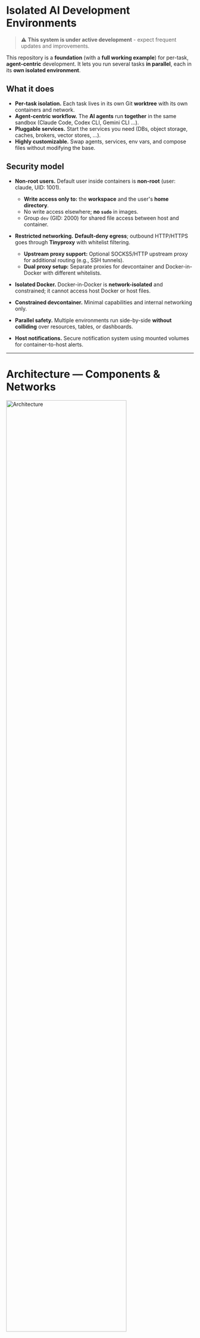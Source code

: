 # Isolated AI Development Environments

> ⚠️ **This system is under active development** - expect frequent updates and improvements.

This repository is a **foundation** (with a **full working example**) for per-task, **agent-centric** development.
It lets you run several tasks **in parallel**, each in its **own isolated environment**.

## What it does

* **Per-task isolation.** Each task lives in its own Git **worktree** with its own containers and network.
* **Agent-centric workflow.** The **AI agents** run **together** in the same sandbox (Claude Code, Codex CLI, Gemini CLI …).
* **Pluggable services.** Start the services you need (DBs, object storage, caches, brokers, vector stores, …).
* **Highly customizable.** Swap agents, services, env vars, and compose files without modifying the base.

## Security model

* **Non-root users.** Default user inside containers is **non-root** (user: claude, UID: 1001).
  * **Write access only to:** the **workspace** and the user's **home directory**.
  * No write access elsewhere; **no `sudo`** in images.
  * Group `dev` (GID: 2000) for shared file access between host and container.

* **Restricted networking.** **Default-deny egress**; outbound HTTP/HTTPS goes through **Tinyproxy** with whitelist filtering.
  * **Upstream proxy support:** Optional SOCKS5/HTTP upstream proxy for additional routing (e.g., SSH tunnels).
  * **Dual proxy setup:** Separate proxies for devcontainer and Docker-in-Docker with different whitelists.

* **Isolated Docker.** Docker-in-Docker is **network-isolated** and constrained; it cannot access host Docker or host files.

* **Constrained devcontainer.** Minimal capabilities and internal networking only.

* **Parallel safety.** Multiple environments run side-by-side **without colliding** over resources, tables, or dashboards.

* **Host notifications.** Secure notification system using mounted volumes for container-to-host alerts.

---

# Architecture — Components & Networks

<img src="docs/architecture.png" alt="Architecture" title="Architecture" height="80%" />

---

# AI Agents

Pre-configured agents included in the base image:

```mermaid
flowchart TD
    TL["Technical Lead<br/>Architecture design<br/>Task planning & routing<br/>Team coordination"]

    AN["Analytics Engineer<br/>Requirements analysis<br/>Data exploration<br/>Metrics design"]

    SE["Software Engineer<br/>API development<br/>Business logic<br/>Performance optimization"]

    QA["QA Engineer<br/>Test creation & review<br/>Test automation<br/>Quality assurance"]

    CR["Code Reviewer<br/>Automated code review<br/>Uses Codex CLI<br/>Quality analysis"]

    TW["Technical Writer<br/>Documentation<br/>API docs, guides<br/>README files"]

    DO["Senior DevOps<br/>Infrastructure<br/>CI/CD pipelines<br/>Container orchestration"]

    TL <--> AN
    TL --> SE
    TL --> QA
    SE <--> QA
    SE <--> CR
    TL --> TW
    TL --> DO
    AN --> SE
    QA --> CR
```

---

# Task Execution Workflow

The environment includes a structured workflow for taking tasks from requirements to implementation:

```mermaid
graph TD
    A[Initial Task/Requirements] -->|1. analyze-task| B[Requirements Analysis]
    B --> D[Ask Questions]
    D --> E[User Provides Answers]
    E -->|2. review-answers| F[Review & Update Artifacts]
    F --> G{{All Clear?}}
    G -->|No - More Questions| D
    G -->|Yes| H[Request Approval]
    H --> I{{User Approves?}}
    I -->|No - Changes Needed| F
    I -->|Yes| J[3. implement-task]
    J --> K[Implementation]
    K --> L[Testing & QA]
    L --> M[Code Review]
    M --> N[Final Validation]
    N --> O[Delivery]
```

### Workflow Commands:
1. **`analyze-task`**: Initial requirements analysis
   - Reads task description
   - Identifies potential issues and risks
   - Creates `requirements.md`, `answers.md`, `plan.md`
   - Asks critical clarifying questions

2. **`review-answers`**: Iterative clarification
   - Reviews user-provided answers
   - Updates task artifacts based on new information
   - Identifies remaining unclear points
   - Repeats until all requirements are clear

3. **`implement-task`**: Implementation phase
   - Executes approved plan
   - Coordinates with specialized agents (Software, QA, DevOps)
   - Runs testing and validation
   - Delivers final implementation

All task artifacts are stored in `tasks/<task_name>/` folders for organization and tracking.

---

# Parallel Tasks — Multi-Environment Workflow

```mermaid
flowchart TD
    subgraph E1 ["Environment 1"]
        CC1["Claude Code<br/>Team of agents"]
    end

    subgraph E2 ["Environment 2"]
        CC2["Claude Code<br/>Team of agents"]
    end

    subgraph E3 ["Environment 3"]
        CC3["Claude Code<br/>Team of agents"]
    end

    subgraph ME ["Master environment"]
        CCM["Claude Code<br/>Team of agents"]
    end

    CC1 -->|git worktree 1| REPO[Repository]
    CC2 -->|git worktree 2| REPO
    CC3 -->|git worktree 3| REPO

    REPO -->|Check and merge<br/>to main| CCM
```

---

## Quick start

### One-Time Setup (System-wide Installation)

```bash
# Install everything (builds images + installs helper commands)
./install.sh

# This installs these commands system-wide:
# - ai-sbx-task-worktree: Create git worktree for new tasks
# - ai-sbx-notify-watch: Host notification watcher (optional)
# - ai-sbx-init-project: Initialize project with proper permissions
```

### Using in Your Project

1. **Copy `.devcontainer.example/` to your project:**
   ```bash
   cp -r /path/to/ai_agents_sandbox/.devcontainer.example /path/to/your-project/.devcontainer
   ```

2. **Initialize project:**
   ```bash
   ai-sbx-init-project /path/to/your-project
   # This sets up permissions, creates .env, configures mounts
   ```

3. **Configure (optional):**
   ```bash
   cd /path/to/your-project/.devcontainer
   vim .env  # Adjust proxy settings if needed
   vim whitelist.txt  # Add your project's domains
   ```

4. **Open in your IDE** (handles everything automatically):
   
   **VS Code:**
   - Open project folder
   - Click "Reopen in Container" when prompted
   - VS Code manages the container lifecycle
   
   **PyCharm:**
   - Open project folder in PyCharm
   - Go to **Settings** → **Project** → **Python Interpreter**
   - Click the gear icon → **Add**
   - Select **Docker Compose**
   - Configuration file: `.devcontainer/docker-compose.yaml`
   - Service: `devcontainer`
   - Python interpreter path: `/usr/local/bin/python`
   - Click **OK** - PyCharm will start the containers automatically
   - PyCharm manages the entire container lifecycle (start/stop/restart)
   
   **Claude Code:**
   - Just run: `claude --dangerously-skip-permissions`
   - No container needed

5. **For parallel tasks** (optional):
   ```bash
   # Automated: creates worktree + task folder + opens PyCharm
   ai-sbx-task-worktree "feature 123 implement user auth"
   ```

### IDE-Specific Workflows

#### PyCharm Detailed Setup

1. **Ensure `.devcontainer/` exists in your project**
   - Copy from `.devcontainer.example/` as shown above

2. **Configure PyCharm interpreter:**
   - Open PyCharm → Open your project folder
   - **File** → **Settings** (or **PyCharm** → **Preferences** on macOS)
   - Navigate to **Project: [YourProject]** → **Python Interpreter**
   - Click the gear icon ⚙️ → **Add...**
   - Select **Docker Compose** from the left panel
   - Configure:
     - **Server:** Docker (should be auto-detected)
     - **Configuration files:** `.devcontainer/docker-compose.yaml`
     - **Service:** `devcontainer`
     - **Environment variables:** Leave as is
     - **Python interpreter path:** `/usr/local/bin/python`
   - Click **OK** and wait for PyCharm to build/start containers

3. **Using the environment:**
   - PyCharm automatically starts containers when you open the project
   - Run/Debug configurations work inside the container
   - Terminal opens inside the container
   - File changes sync automatically
   - Containers stop when you close the project

4. **Tips for PyCharm:**
   - Enable **Docker** plugin if not already enabled
   - For better performance, increase Docker memory in Docker Desktop settings
   - PyCharm's **Services** tool window shows container logs and status

### Available Commands

```bash
# Project initialization:
ai-sbx-init-project [/path/to/project]  # Initialize project with proper permissions

# Task management:
ai-sbx-task-worktree "task description"  # Create task worktree

# Optional notifications:
ai-sbx-notify-watch            # Watch for container notifications
```

**Note:** Your IDE (VS Code/PyCharm) handles starting, stopping, and managing containers automatically. No manual Docker commands needed!

## What's in `.devcontainer.example/`

A ready-to-use template for new projects:

- **`docker-compose.yaml`** - Includes the system base template
- **`override.yaml`** - For your customizations (image versions, etc.)
- **`.env.example`** - Minimal configuration (PROJECT_NAME, proxy settings)
- **`whitelist.txt`** - Domains your project can access
- **`dind-whitelist.txt`** - Docker registry domains
- **`Dockerfile.example`** - Shows how to extend the base image
- **`devcontainer.json`** - VS Code configuration

### Minimal Setup

For the absolute minimum, you only need `.devcontainer/docker-compose.yaml`:
```yaml
include:
  - path: /usr/local/share/ai-agents-sandbox/docker-compose.base.yaml
```
That's it! The base template handles everything else.

## Network Configuration

### Proxy Filtering
- **Tinyproxy** enforces whitelist-based filtering (default-deny)
- Default whitelisted domains in `images/common-settings/default-whitelist.txt`:
  - GitHub, GitLab, PyPI, npm registry, JetBrains services
- Add project-specific domains to `.env` file:
  ```bash
  USER_WHITELIST_DOMAINS=api.myproject.com,cdn.myproject.com
  DIND_WHITELIST_DOMAINS=my.registry.com
  ```

### Upstream Proxy Support
Configure optional upstream proxy in `.devcontainer/.env`:

```bash
# Simple format - just specify proxy URL
UPSTREAM_PROXY=socks5://host.docker.internal:8900
# or
UPSTREAM_PROXY=http://host.docker.internal:3128

# Domains that bypass the upstream proxy
NO_UPSTREAM=github.com,gitlab.com
```

For SSH tunnels:
```bash
ssh -D 0.0.0.0:8900 your-server  # Creates SOCKS5 proxy
```

### Testing Network
```bash
docker exec devcontainer /home/claude/scripts/test-network.sh
```

## Notification System

The environment includes a host notification system for alerts from Claude Code:

### Setup
1. Notification directory is created automatically during installation
2. Install inotify-tools for instant notifications:
   ```bash
   sudo apt-get install inotify-tools  # Debian/Ubuntu
   ```
3. Start the notification watcher on your host:
   ```bash
   ai-sbx-notify-watch  # Installed system-wide by ./install.sh
   ```

### How it works
- Claude Code writes notifications to `/home/claude/.ai_agents_sandbox/notifications` in container
- This is mounted to `$HOME/.ai_agents_sandbox/notifications` on host
- Host watcher monitors the directory and shows desktop alerts
- Supports different urgency levels (error, complete, clarification, approval, blocked)

### Testing
From within the container:
```bash
/home/claude/claude-defaults/hooks/notify.sh test "Hello from container!"
```

## Customize

* **Agents.** Install or swap agents (Claude Code, Codex CLI, Gemini CLI …).
* **Services.** Edit the *service compose* to add DBs, caches, brokers, vector stores, etc.
* **Policy.** Adjust the proxy whitelist and egress rules; keep default-deny for safety.
* **Overrides.** Use compose overrides and env files to tailor paths, volumes, and resources—while the user stays **non-root** with write access limited to **workspace + home**.

---

*This repository provides a **secure foundation** for AI-assisted development. It's minimal, portable, secure by default, and easy to extend.*

**For contributors:** See [docs/DEVELOPMENT.md](docs/DEVELOPMENT.md) for working on this repository.